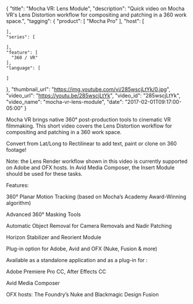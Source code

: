 {
  "title": "Mocha VR: Lens Module",
  "description": "Quick video on Mocha VR's Lens Distortion workflow for compositing and patching in a 360 work space.",
  "tagging": {
    "product": [
      "Mocha Pro"
    ],
    "host": [

    ],
    "series": [

    ],
    "feature": [
      "360 / VR"
    ],
    "language": [

    ]
  },
  "thumbnail_url": "https://img.youtube.com/vi/285wscjLtYk/0.jpg",
  "video_url": "https://youtu.be/285wscjLtYk",
  "video_id": "285wscjLtYk",
  "video_name": "mocha-vr-lens-module",
  "date": "2017-02-01T09:17:00-05:00"
}

Mocha VR brings native 360° post-production tools to cinematic VR filmmaking. This short video covers the Lens Distortion workflow for compositing and patching in a 360 work space.

Convert from Lat/Long to Rectilinear to add text, paint or clone on 360 footage!

Note: the Lens Render workflow shown in this video is currently supported on Adobe and OFX hosts. In Avid Media Composer, the Insert Module should be used for these tasks.

Features:

360° Planar Motion Tracking (based on Mocha’s Academy Award-Winning algorithm)

Advanced 360° Masking Tools

Automatic Object Removal for Camera Removals and Nadir Patching

Horizon Stabilizer and Reorient Module

Plug-in option for Adobe, Avid and OFX (Nuke, Fusion & more)

Available as a standalone application and as a plug-in for :

Adobe Premiere Pro CC, After Effects CC

Avid Media Composer

OFX hosts: The Foundry’s Nuke and Blackmagic Design Fusion
